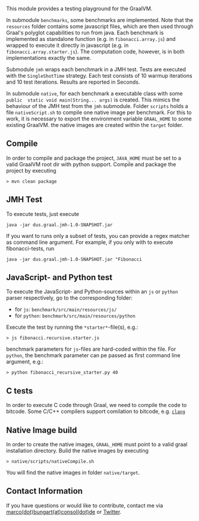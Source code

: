 This module provides a testing playground for the GraalVM.

In submodule `benchmarks`, some benchmarks are implemented. Note that the 
`resources` folder contains some javascript files, which are then used through 
Graal's polyglot capabilities to run from java. Each benchmark is implemented as
standalone function (e.g. in `fibonacci.array.js`) and wrapped to execute it 
directly in javascript (e.g. in `fibonacci.array.starter.js`). The computation 
code, however, is in both implementations exactly the same.

Submodule `jmh` wraps each benchmark in a JMH test. Tests are executed with the 
`SingleShotTime` strategy. Each test consists of 10 warmup iterations and 10
test iterations. Results are reported in Seconds. 

In submodule `native`, for each benchmark a executable class with some `public 
static void main(String... args)` is created. This mimics the behaviour of the 
JMH test from the `jmh` submodule. Folder `scripts` holds a file
`nativeScript.sh` to compile one native image per benchmark. For this to work, 
it is necessary to export the environment variable `GRAAL_HOME` to some existing
GraalVM. the native images are created within the `target` folder.

## Compile

In order to compile and package the project, `JAVA_HOME` must be set to a valid
GraalVM root dir with python support. Compile and package the project by
executing

    > mvn clean package

## JMH Test
To execute tests, just execute

    java -jar dus.graal.jmh-1.0-SNAPSHOT.jar
    
If you want to runs only a subset of tests, you can provide a regex matcher as 
command line argument. For example, if you only with to execute fibonacci-tests,
run

    java -jar dus.graal.jmh-1.0-SNAPSHOT.jar "Fibonacci

## JavaScript- and Python test
To execute the JavaScript- and Python-sources within an `js` or `python` parser
respectively, go to the corresponding folder:

* for `js`: `benchmark/src/main/resources/js/`
* for `python`: `benchmark/src/main/resources/python`

Execute the test by running the `*starter*`-file(s), e.g.:

    > js fibonacci.recursive.starter.js
benchmark parameters for `js`-files are hard-coded within the file. For `python`, 
the benchmark parameter can pe passed as first command line argument, e.g.:

    > python fibonacci_recursive_starter.py 40

## C tests
In order to execute C code through Graal, we need to compile the code to
bitcode. Some C/C++ compilers support comilation to bitcode, e.g.
[`clang`][clang]

## Native Image build
In order to create the native images, `GRAAL_HOME` must point to a valid graal
installation directory. Build the native images by executing

    > native/scripts/nativeCompile.sh

You will find the native images in folder `native/target`.

## Contact Information 

If you have questions or would like to contribute, contact me via 
<a href="mailto:marco.bungart@consol.de">marco(dot)bungart(at)consol(dot)de</a>
or <a href="https://twitter.com/turing85">Twitter</a>.

[clang]: https://clang.llvm.org/